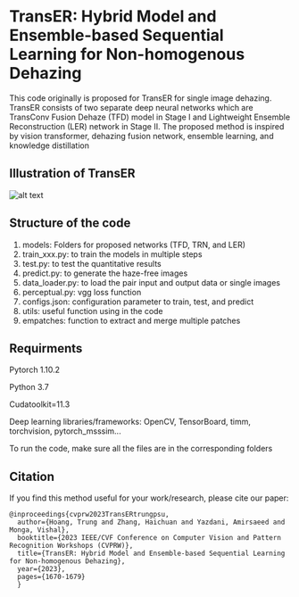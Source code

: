 # TransER: Hybrid Model and Ensemble-based Sequential Learning for Non-homogenous Dehazing #

This code originally is proposed for TransER for single image dehazing. TransER consists of two separate deep neural networks which are TransConv Fusion Dehaze (TFD) model in Stage I and Lightweight Ensemble Reconstruction (LER) network in Stage II. The proposed method is inspired by vision transformer, dehazing fusion network, ensemble learning, and knowledge distillation

## Illustration of TransER ##

![alt text](https://github.com/trungpsu1210/TransER/blob/main/Overal_architecture.png)

## Structure of the code ##

1. models: Folders for proposed networks (TFD, TRN, and LER)
2. train_xxx.py: to train the models in multiple steps
3. test.py: to test the quantitative results
4. predict.py: to generate the haze-free images
5. data_loader.py: to load the pair input and output data or single images
6. perceptual.py: vgg loss function
7. configs.json: configuration parameter to train, test, and predict
8. utils: useful function using in the code
9. empatches: function to extract and merge multiple patches

## Requirments ##

Pytorch 1.10.2

Python 3.7

Cudatoolkit=11.3

Deep learning libraries/frameworks: OpenCV, TensorBoard, timm, torchvision, pytorch_msssim...

To run the code, make sure all the files are in the corresponding folders

## Citation ##

If you find this method useful for your work/research, please cite our paper:

```
@inproceedings{cvprw2023TransERtrungpsu,
  author={Hoang, Trung and Zhang, Haichuan and Yazdani, Amirsaeed and Monga, Vishal},
  booktitle={2023 IEEE/CVF Conference on Computer Vision and Pattern Recognition Workshops (CVPRW)},
  title={TransER: Hybrid Model and Ensemble-based Sequential Learning for Non-homogenous Dehazing}, 
  year={2023},
  pages={1670-1679}
  }
```
